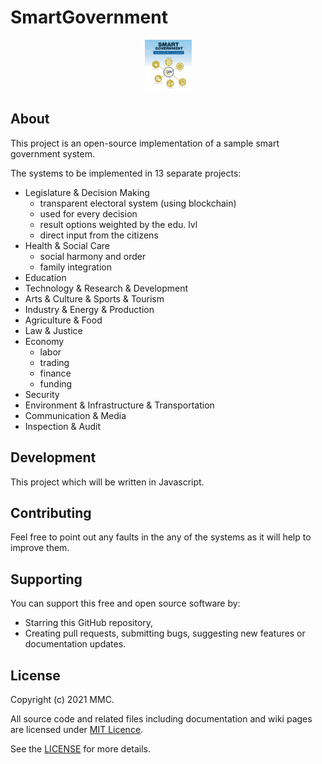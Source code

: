 # SmartGovernment

<p align="center">
  <a href="https://github.com/mmcil/SmartGovernment">
     <img src="/logo/logo.jpg" width="75" title="SmartGovernment">
   </a>
</p>

## About

This project is an open-source implementation of a sample smart government system. 

The systems to be implemented in 13 separate projects: 

- Legislature & Decision Making
    * transparent electoral system (using blockchain)
    * used for every decision
    * result options weighted by the edu. lvl
    * direct input from the citizens
- Health & Social Care
    * social harmony and order
    * family integration
- Education
- Technology & Research & Development
- Arts & Culture & Sports & Tourism
- Industry & Energy & Production
- Agriculture & Food
- Law & Justice
- Economy
    * labor
    * trading
    * finance
    * funding
- Security
- Environment & Infrastructure & Transportation
- Communication & Media
- Inspection & Audit

## Development
This project which will be written in Javascript. 

## Contributing
Feel free to point out any faults in the any of the systems as it will help to improve them. 

## Supporting
You can support this free and open source software by:
- Starring this GitHub repository,
- Creating pull requests, submitting bugs, suggesting new features or documentation updates.

## License
Copyright (c) 2021 MMC. 

All source code and related files including documentation and wiki pages are licensed under [MIT Licence](https://opensource.org/licenses/MIT).

See the [LICENSE](https://github.com/mmcil/SmartGovernment/blob/main/LICENSE) for more details.

